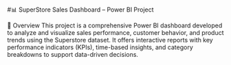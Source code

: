 #📊 SuperStore Sales Dashboard – Power BI Project

🚀 Overview
This project is a comprehensive Power BI dashboard developed to analyze and visualize sales performance, customer behavior, and product trends using the Superstore dataset. It offers interactive reports with key performance indicators (KPIs), time-based insights, and category breakdowns to support data-driven decisions.
